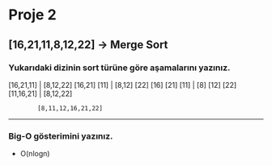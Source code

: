 # Proje 2

## [16,21,11,8,12,22] -> Merge Sort

### Yukarıdaki dizinin sort türüne göre aşamalarını yazınız.

[16,21,11]         |     [8,12,22]
[16,21] [11]       |     [8,12] [22]
[16] [21] [11]     |     [8] [12] [22]
[11,16,21]         |     [8,12,22]

            [8,11,12,16,21,22]

---

### Big-O gösterimini yazınız.

- O(nlogn)